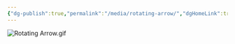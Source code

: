 ```yaml
---
{"dg-publish":true,"permalink":"/media/rotating-arrow/","dgHomeLink":true}
---
```


![Rotating Arrow.gif](/img/user/Media/Rotating%20Arrow.gif)